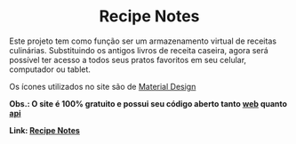 <h1 align="center">Recipe Notes</h1>
<p>Este projeto tem como função ser um armazenamento virtual de receitas culinárias. Substituindo os antigos livros de receita caseira, agora será possível ter acesso a todos seus pratos favoritos em seu celular, computador ou tablet.</p>
<p>Os ícones utilizados no site são de <a  href="https://fonts.google.com/icons?selected=Material+Icons">Material Design</a></p>
<strong>Obs.: O site é 100% gratuito e possui seu código aberto tanto <a  href="https://github.com/igorjung/recipe-notes-front">web</a> quanto <a  href="https://github.com/igorjung/recipe-notes-api">api</a></strong>

<strong>Link: <a href="https://recipe-notes.netlify.app">Recipe Notes</a>
